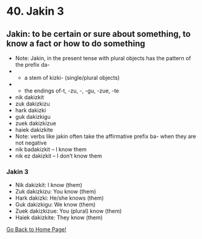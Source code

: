 # 40. Jakin 3
## Jakin: to be certain or sure about something, to know a fact or how to do something
* Note: Jakin, in the present tense with plural objects has the pattern of the prefix da-
* + a stem of kizki- (single/plural objects)
* + the endings of-t, -zu, -, -gu, -zue, -te
* nik dakizkit
* zuk dakizkizu
* hark dakizki
* guk dakizkigu
* zuek dakizkizue
* haiek dakizkite
* Note: verbs like jakin often take the affirmative prefix ba-  when they are not negative
* nik badakizkit – I know them
* nik ez dakizkit – I don’t know them

### Jakin 3
* Nik dakizkit: I know (them)
* Zuk dakizkizu: You know (them)
* Hark dakizki: He/she knows (them)
* Guk dakizkigu: We know (them)
* Zuek dakizkizue: You (plural) know (them)
* Haiek dakizkite: They know (them)

[ Go Back to Home Page!](..)
